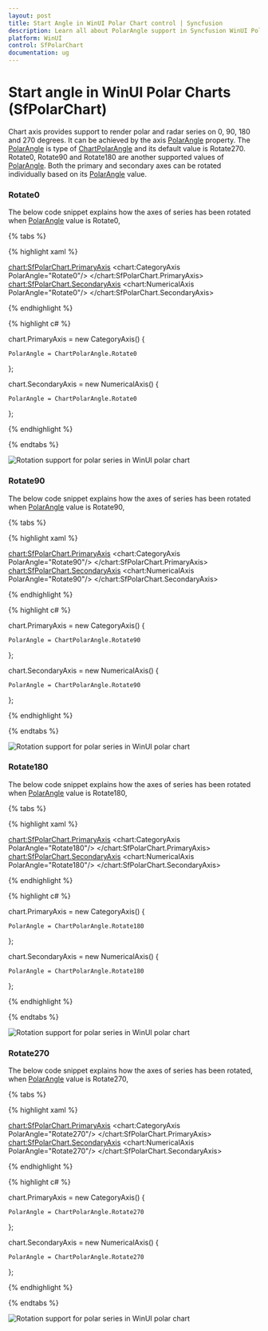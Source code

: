 ```yaml
---
layout: post
title: Start Angle in WinUI Polar Chart control | Syncfusion
description: Learn all about PolarAngle support in Syncfusion WinUI Polar Chart(SfPolarChart) control, its elements and more details.
platform: WinUI
control: SfPolarChart
documentation: ug
---
```


# Start angle in WinUI Polar Charts (SfPolarChart)

Chart axis provides support to render polar and radar series on 0, 90, 180 and 270 degrees. It can be achieved by the axis [PolarAngle]() property. The [PolarAngle]() is type of [ChartPolarAngle]() and its default value is Rotate270. Rotate0, Rotate90 and Rotate180 are another supported values of [PolarAngle](). Both the primary and secondary axes can be rotated individually based on its [PolarAngle]() value.

### Rotate0

The below code snippet explains how the axes of series has been rotated when [PolarAngle]() value is Rotate0,

{% tabs %}

{% highlight xaml %}

<chart:SfPolarChart.PrimaryAxis>
    <chart:CategoryAxis PolarAngle="Rotate0"/>
</chart:SfPolarChart.PrimaryAxis>
<chart:SfPolarChart.SecondaryAxis>
    <chart:NumericalAxis PolarAngle="Rotate0"/>
</chart:SfPolarChart.SecondaryAxis>

{% endhighlight %}

{% highlight c# %}

chart.PrimaryAxis = new CategoryAxis()
{

    PolarAngle = ChartPolarAngle.Rotate0

};

chart.SecondaryAxis = new NumericalAxis()
{

    PolarAngle = ChartPolarAngle.Rotate0

};

{% endhighlight %}

{% endtabs %}

![Rotation support for polar series in WinUI polar chart](PolarAngle_Images/WinUI_PolarChart_Rotate0.png)

### Rotate90

The below code snippet explains how the axes of series has been rotated when [PolarAngle]() value is Rotate90,

{% tabs %}

{% highlight xaml %}

<chart:SfPolarChart.PrimaryAxis>
    <chart:CategoryAxis PolarAngle="Rotate90"/>
</chart:SfPolarChart.PrimaryAxis>
<chart:SfPolarChart.SecondaryAxis>
    <chart:NumericalAxis PolarAngle="Rotate90"/>
</chart:SfPolarChart.SecondaryAxis>

{% endhighlight %}

{% highlight c# %}

chart.PrimaryAxis = new CategoryAxis()
{

    PolarAngle = ChartPolarAngle.Rotate90

};

chart.SecondaryAxis = new NumericalAxis()
{

    PolarAngle = ChartPolarAngle.Rotate90

};

{% endhighlight %}

{% endtabs %}

![Rotation support for polar series in WinUI polar chart](PolarAngle_Images/WinUI_PolarChart_Rotate90.png)

### Rotate180

The below code snippet explains how the axes of series has been rotated when [PolarAngle]() value is Rotate180,

{% tabs %}

{% highlight xaml %}

<chart:SfPolarChart.PrimaryAxis>
    <chart:CategoryAxis PolarAngle="Rotate180"/>
</chart:SfPolarChart.PrimaryAxis>
<chart:SfPolarChart.SecondaryAxis>
    <chart:NumericalAxis PolarAngle="Rotate180"/>
</chart:SfPolarChart.SecondaryAxis>

{% endhighlight %}

{% highlight c# %}

chart.PrimaryAxis = new CategoryAxis()
{

    PolarAngle = ChartPolarAngle.Rotate180

};

chart.SecondaryAxis = new NumericalAxis()
{

    PolarAngle = ChartPolarAngle.Rotate180

};

{% endhighlight %}

{% endtabs %}

![Rotation support for polar series in WinUI polar chart](PolarAngle_Images/WinUI_PolarChart_Rotate180.png)

### Rotate270

The below code snippet explains how the axes of series has been rotated, when [PolarAngle]() value is Rotate270,

{% tabs %}

{% highlight xaml %}

<chart:SfPolarChart.PrimaryAxis>
    <chart:CategoryAxis PolarAngle="Rotate270"/>
</chart:SfPolarChart.PrimaryAxis>
<chart:SfPolarChart.SecondaryAxis>
    <chart:NumericalAxis PolarAngle="Rotate270"/>
</chart:SfPolarChart.SecondaryAxis>

{% endhighlight %}

{% highlight c# %}

chart.PrimaryAxis = new CategoryAxis()
{

    PolarAngle = ChartPolarAngle.Rotate270

};

chart.SecondaryAxis = new NumericalAxis()
{

    PolarAngle = ChartPolarAngle.Rotate270

};

{% endhighlight %}

{% endtabs %}

![Rotation support for polar series in WinUI polar chart](PolarAngle_Images/WinUI_PolarChart_Rotate270.png)